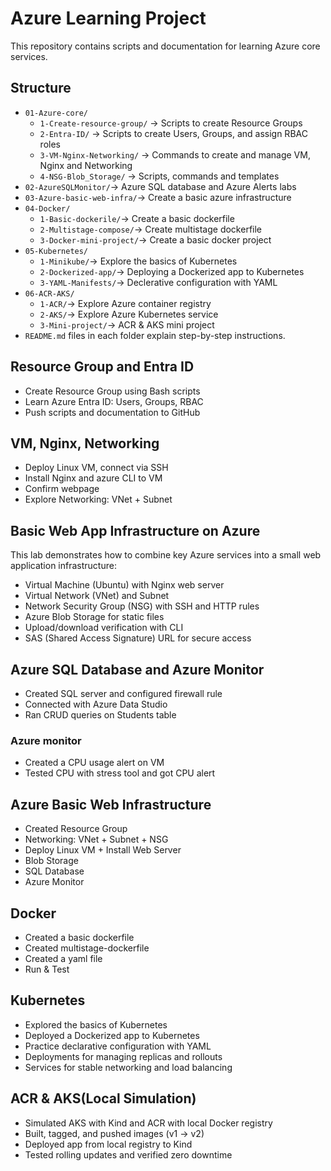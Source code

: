 # Azure Learning Project

This repository contains scripts and documentation for learning Azure core services.

## Structure

- `01-Azure-core/`
  - `1-Create-resource-group/` → Scripts to create Resource Groups
  - `2-Entra-ID/` → Scripts to create Users, Groups, and assign RBAC roles
  - `3-VM-Nginx-Networking/` → Commands to create and manage VM, Nginx and Networking	
  - `4-NSG-Blob_Storage/` → Scripts, commands and templates 
- `02-AzureSQLMonitor/`→ Azure SQL database and Azure Alerts labs
- `03-Azure-basic-web-infra/`→ Create a basic azure infrastructure
- `04-Docker/` 
  - `1-Basic-dockerile/`→ Create a basic dockerfile
  - `2-Multistage-compose/`→ Create multistage dockerfile
  - `3-Docker-mini-project/`→ Create a basic docker project
- `05-Kubernetes/`
  - `1-Minikube/`→ Explore the basics of Kubernetes
  - `2-Dockerized-app/`→ Deploying a Dockerized app to Kubernetes
  - `3-YAML-Manifests/`→ Declerative configuration with YAML
- `06-ACR-AKS/`
  - `1-ACR/`→ Explore Azure container registry
  - `2-AKS/`→ Explore Azure Kubernetes service
  - `3-Mini-project/`→ ACR & AKS mini project
- `README.md` files in each folder explain step-by-step instructions.

## Resource Group and Entra ID

- Create Resource Group using Bash scripts
- Learn Azure Entra ID: Users, Groups, RBAC
- Push scripts and documentation to GitHub

## VM, Nginx, Networking

- Deploy Linux VM, connect via SSH
- Install Nginx and azure CLI to VM
- Confirm webpage
- Explore Networking: VNet + Subnet

## Basic Web App Infrastructure on Azure

This lab demonstrates how to combine key Azure services into a small web application infrastructure:
- Virtual Machine (Ubuntu) with Nginx web server
- Virtual Network (VNet) and Subnet
- Network Security Group (NSG) with SSH and HTTP rules
- Azure Blob Storage for static files
- Upload/download verification with CLI
- SAS (Shared Access Signature) URL for secure access

## Azure SQL Database and Azure Monitor

- Created SQL server and configured firewall rule
- Connected with Azure Data Studio
- Ran CRUD queries on Students table

### Azure monitor

- Created a CPU usage alert on VM
- Tested CPU with stress tool and got CPU alert

## Azure Basic Web Infrastructure

- Created Resource Group
- Networking: VNet + Subnet + NSG
- Deploy Linux VM + Install Web Server
- Blob Storage
- SQL Database
- Azure Monitor

## Docker

- Created a basic dockerfile
- Created multistage-dockerfile
- Created a yaml file
- Run & Test 

## Kubernetes

- Explored the basics of Kubernetes
- Deployed a Dockerized app to Kubernetes
- Practice declarative configuration with YAML
- Deployments for managing replicas and rollouts
- Services for stable networking and load balancing

## ACR & AKS(Local Simulation)

- Simulated AKS with Kind and ACR with local Docker registry
- Built, tagged, and pushed images (v1 → v2)
- Deployed app from local registry to Kind
- Tested rolling updates and verified zero downtime

